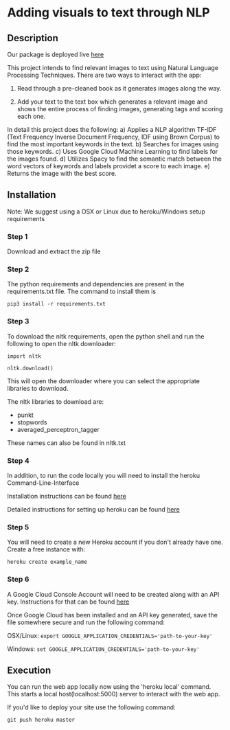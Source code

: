 # Adding visuals to text through NLP


## Description
Our package is deployed live [here](https://cse6242-project20.herokuapp.com)

This project intends to find relevant images to text using Natural Language
Processing Techniques. There are two ways to interact with the app:

1. Read through a pre-cleaned book as it generates images along the way.

2. Add your text to the text box which generates a relevant image and shows the
entire process of finding images, generating tags and scoring each one.


In detail this project does the following:
a) Applies a NLP algorithm TF-IDF (Text Frequency Inverse Document Frequency,
IDF using Brown Corpus) to find the most important keywords in the text.
b) Searches for images using those keywords.
c) Uses Google Cloud Machine Learning to find labels for the images found.
d) Utilizes Spacy to find the semantic match between the word vectors of keywords
and labels providet a score to each image.
e) Returns the image with the best score.


## Installation
Note: We suggest using a OSX or Linux due to heroku/Windows setup requirements

### Step 1
Download and extract the zip file

### Step 2
The python requirements and dependencies
are present in the requirements.txt file. The command to install them is

`pip3 install -r requirements.txt`

### Step 3
To download the nltk requirements, open the python shell and run the following to open the nltk downloader:

`import nltk`

`nltk.download()`

This will open the downloader where you can select the appropriate libraries to
download.

The nltk libraries to download are:
- punkt
- stopwords
- averaged_perceptron_tagger

These names can also be found in nltk.txt

### Step 4
In addition, to run the code locally you will need to install the heroku Command-Line-Interface

Installation instructions can be found [here](https://devcenter.heroku.com/articles/heroku-cli)

Detailed instructions for setting up heroku can be found [here](https://devcenter.heroku.com/articles/getting-started-with-python)

### Step 5
You will need to create a new Heroku account if you don't already have one.
Create a free instance with:

`heroku create example_name`

### Step 6
A Google Cloud Console Account will need to be created along with an API key.
Instructions for that can be found [here](https://cloud.google.com/vision/docs/libraries#client-libraries-install-python)

Once Google Cloud has been installed and an API key generated, save the file somewhere secure and run the following command:

OSX/Linux: `export GOOGLE_APPLICATION_CREDENTIALS='path-to-your-key'`

Windows: `set GOOGLE_APPLICATION_CREDENTIALS='path-to-your-key'`


## Execution

You can run the web app locally now using the 'heroku local' command. This
starts a local host(localhost:5000) server to interact with the web app.

If you'd like to deploy your site use the following command:

`git push heroku master`

